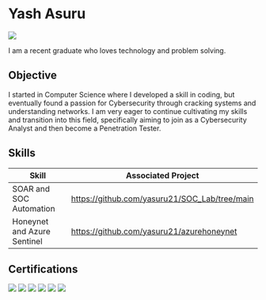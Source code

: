 # Yash Asuru
<a href="https://linkedin.com/in/yashasviasuru"><img src="https://img.shields.io/badge/-LinkedIn-0072b1?&style=for-the-badge&logo=linkedin&logoColor=white" /></a>

I am a recent graduate who loves technology and problem solving.

## Objective

I started in Computer Science where I developed a skill in coding, but eventually found a passion for Cybersecurity through cracking systems and understanding networks. I am very eager to continue cultivating my skills and transition into this field, specifically aiming to join as a Cybersecurity Analyst and then become a Penetration Tester.

## Skills

| Skill                                         | Associated Project         |
|-----------------------------------------------|----------------------------|
| SOAR and SOC Automation          | https://github.com/yasuru21/SOC_Lab/tree/main|
| Honeynet and Azure Sentinel      | https://github.com/yasuru21/azurehoneynet|



## Certifications
  <div>
    <img src="https://img.shields.io/badge/CompTIA%20Security%2B-darkred?style=for-the-badge&logo=comptia&logoColor=white" />
    <img src="https://img.shields.io/badge/Google%20Cybersecurity%20Professional-blue?style=for-the-badge&logo=google&logoColor=white" />
    <img src="https://img.shields.io/badge/Oracle%20Cloud%20Infrastructure%20AI%20Certified%20Foundations%20Associate-red?style=for-the-badge&logo=oracle&logoColor=white" />
    <img src="https://img.shields.io/badge/Oracle%20Data%20Management%20Certified%20Foundations%20Associate-red?style=for-the-badge&logo=oracle&logoColor=white" />
    <img src="https://img.shields.io/badge/Oracle%20Cloud%20Infrastructure%20Certified%20Foundations%20Associate-red?style=for-the-badge&logo=oracle&logoColor=white" />
    <img src="https://img.shields.io/badge/FedVTE%3A%20Foundations%20of%20Cybersecurity%20for%20Managers-navy?style=for-the-badge&logo=fedvte&logoColor=white" />
  </div>
